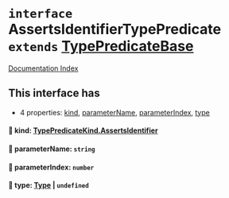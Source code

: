 # `interface` AssertsIdentifierTypePredicate `extends` [TypePredicateBase](../interface.TypePredicateBase/README.md)

[Documentation Index](../README.md)

## This interface has

- 4 properties:
[kind](#-kind-typepredicatekindassertsidentifier),
[parameterName](#-parametername-string),
[parameterIndex](#-parameterindex-number),
[type](#-type-type--undefined)


#### 📄 kind: [TypePredicateKind.AssertsIdentifier](../enum.TypePredicateKind/README.md#assertsidentifier--3)



#### 📄 parameterName: `string`



#### 📄 parameterIndex: `number`



#### 📄 type: [Type](../interface.Type/README.md) | `undefined`



